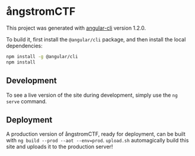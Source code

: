 # ångstromCTF

This project was generated with [angular-cli](https://github.com/angular/angular-cli) version 1.2.0.

To build it, first install the `@angular/cli` package, and then install the local dependencies:

```bash
npm install -g @angular/cli
npm install
```

## Development

To see a live version of the site during development, simply use the `ng serve` command.

## Deployment

A production version of ångstromCTF, ready for deployment, can be built with `ng build --prod --aot --env=prod`. `upload.sh` automagically build this site and uploads it to the production server!
